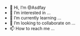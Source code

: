 - 👋 Hi, I’m @Asdfay
- 👀 I’m interested in ...
- 🌱 I’m currently learning ...
- 💞️ I’m looking to collaborate on ...
- 📫 How to reach me ...

<!---
Asdfay/Asdfay is a ✨ special ✨ repository because its `README.md` (this file) appears on your GitHub profile.
You can click the Preview link to take a look at your changes.
--->
